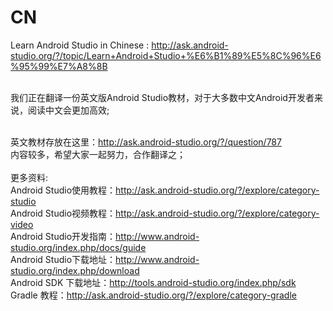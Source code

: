 # CN
Learn Android Studio in Chinese : http://ask.android-studio.org/?/topic/Learn+Android+Studio+%E6%B1%89%E5%8C%96%E6%95%99%E7%A8%8B

<br/>我们正在翻译一份英文版Android Studio教材，对于大多数中文Android开发者来说，阅读中文会更加高效;

<br/>英文教材存放在这里：http://ask.android-studio.org/?/question/787
<br/>内容较多，希望大家一起努力，合作翻译之；
<br/><br/>
更多资料:
<br/>Android Studio使用教程：http://ask.android-studio.org/?/explore/category-studio
<br/>Android Studio视频教程：http://ask.android-studio.org/?/explore/category-video
<br/>Android Studio开发指南：http://www.android-studio.org/index.php/docs/guide
<br/>Android Studio下载地址：http://www.android-studio.org/index.php/download
<br/>Android SDK 下载地址：http://tools.android-studio.org/index.php/sdk
<br/>Gradle 教程：http://ask.android-studio.org/?/explore/category-gradle
